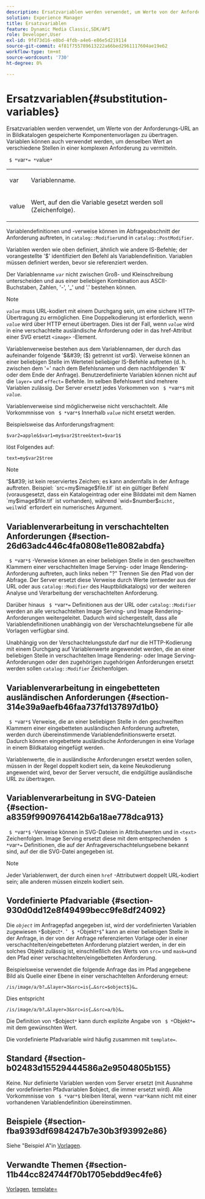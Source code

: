 ```yaml
---
description: Ersatzvariablen werden verwendet, um Werte von der Anforderungs-URL an in Bildkatalogen gespeicherte Komponentenvorlagen zu übertragen. Variablen können auch verwendet werden, um denselben Wert an verschiedene Stellen in einer komplexen Anforderung zu vermitteln.
solution: Experience Manager
title: Ersatzvariablen
feature: Dynamic Media Classic,SDK/API
role: Developer,User
exl-id: 9fd73d16-e8bd-4fdb-a4e6-e86e5d219114
source-git-commit: 4f81f755789613222a66bed2961117604ae19e62
workflow-type: tm+mt
source-wordcount: '730'
ht-degree: 0%

---
```


# Ersatzvariablen{#substitution-variables}

Ersatzvariablen werden verwendet, um Werte von der Anforderungs-URL an in Bildkatalogen gespeicherte Komponentenvorlagen zu übertragen. Variablen können auch verwendet werden, um denselben Wert an verschiedene Stellen in einer komplexen Anforderung zu vermitteln.

` $ *`var`*= *`value`*`

<table id="simpletable_EFEC66C23CE949EFACDC415A954DF323"> 
 <tr class="strow"> 
  <td class="stentry"> <p> <span class="codeph"> <span class="varname"> var </span> </span> </p> </td> 
  <td class="stentry"> <p>Variablenname. </p> </td> 
 </tr> 
 <tr class="strow"> 
  <td class="stentry"> <p> <span class="codeph"> <span class="varname"> value </span> </span> </p> </td> 
  <td class="stentry"> <p>Wert, auf den die Variable gesetzt werden soll (Zeichenfolge). </p> </td> 
 </tr> 
</table>

Variablendefinitionen und -verweise können im Abfrageabschnitt der Anforderung auftreten, in `catalog::Modifier`und in `catalog::PostModifier`.

Variablen werden wie oben definiert, ähnlich wie andere IS-Befehle; der vorangestellte &#39;$&#39; identifiziert den Befehl als Variablendefinition. Variablen müssen definiert werden, bevor sie referenziert werden.

Der Variablenname *`var`* nicht zwischen Groß- und Kleinschreibung unterscheiden und aus einer beliebigen Kombination aus ASCII-Buchstaben, Zahlen, &#39;-&#39;, &#39;_&#39; und &#39;.&#39; bestehen können.

>[!NOTE]
>
>*`value`* muss URL-kodiert mit einem Durchgang sein, um eine sichere HTTP-Übertragung zu ermöglichen. Eine Doppelkodierung ist erforderlich, wenn *`value`* wird über HTTP erneut übertragen. Dies ist der Fall, wenn *`value`* wird in eine verschachtelte ausländische Anforderung oder in das href-Attribut einer SVG ersetzt `<image>` -Element.

Variablenverweise bestehen aus dem Variablennamen, der durch das aufeinander folgende &#39;$&#39; ($) getrennt ist *var*$). Verweise können an einer beliebigen Stelle im Werteteil beliebiger IS-Befehle auftreten (d. h. zwischen dem &#39;=&#39; nach dem Befehlsnamen und dem nachfolgenden &#39;&amp;&#39; oder dem Ende der Anfrage). Benutzerdefinierte Variablen können nicht auf die `layer=` und `effect=` Befehle. Im selben Befehlswert sind mehrere Variablen zulässig. Der Server ersetzt jedes Vorkommen von ` $ *`var`*$` mit *`value`*.

Variablenverweise sind möglicherweise nicht verschachtelt. Alle Vorkommnisse von ` $ *`var`*$` Innerhalb *`value`* nicht ersetzt werden.

Beispielsweise das Anforderungsfragment:

`$var2=apple&$var1=my$var2$tree&text=$var1$`

löst Folgendes auf:

`text=my$var2$tree`

>[!NOTE]
>
>&#39;$&#39; ist kein reserviertes Zeichen; es kann andernfalls in der Anfrage auftreten. Beispiel: `src=my$image$file.tif` ist ein gültiger Befehl (vorausgesetzt, dass ein Katalogeintrag oder eine Bilddatei mit dem Namen `my$image$file.tif` ist vorhanden), während `wid=$number$` nicht, weil `wid` erfordert ein numerisches Argument.

## Variablenverarbeitung in verschachtelten Anforderungen {#section-26d63adc446c4fa0808e11e8082abdfa}

` $ *`var`*$` -Verweise können an einer beliebigen Stelle in den geschweiften Klammern einer verschachtelten Image Serving- oder Image Rendering-Anforderung auftreten, auch links neben &quot;?&quot; Trennen Sie den Pfad von der Abfrage. Der Server ersetzt diese Verweise durch Werte (entweder aus der URL oder aus `catalog::Modifier` des Hauptbildkatalogs) vor der weiteren Analyse und Verarbeitung der verschachtelten Anforderung.

Darüber hinaus ` $ *`var`*=` Definitionen aus der URL oder `catalog::Modifier` werden an alle verschachtelten Image Serving- und Image Rendering-Anforderungen weitergeleitet. Dadurch wird sichergestellt, dass alle Variablendefinitionen unabhängig von der Verschachtelungsebene für alle Vorlagen verfügbar sind.

Unabhängig von der Verschachtelungsstufe darf nur die HTTP-Kodierung mit einem Durchgang auf Variablenwerte angewendet werden, die an einer beliebigen Stelle in verschachtelten Image Rendering- oder Image Serving-Anforderungen oder den zugehörigen zugehörigen Anforderungen ersetzt werden sollen `catalog::Modifier` Zeichenfolgen.

## Variablenverarbeitung in eingebetteten ausländischen Anforderungen {#section-314e39a9aefb46faa737fd137897d1b0}

` $ *`var`*$` Verweise, die an einer beliebigen Stelle in den geschweiften Klammern einer eingebetteten ausländischen Anforderung auftreten, werden durch übereinstimmende Variablendefinitionswerte ersetzt. Dadurch können eingebettete ausländische Anforderungen in eine Vorlage in einem Bildkatalog eingefügt werden.

Variablenwerte, die in ausländische Anforderungen ersetzt werden sollen, müssen in der Regel doppelt kodiert sein, da keine Neukodierung angewendet wird, bevor der Server versucht, die endgültige ausländische URL zu übertragen.

## Variablenverarbeitung in SVG-Dateien {#section-a8359f9909764142b6a18ae778dca913}

` $ *`var`*$` -Verweise können in SVG-Dateien in Attributwerten und in `<text>` Zeichenfolgen. Image Serving ersetzt diese mit dem entsprechenden ` $ *`var`*=` Definitionen, die auf der Anfrageverschachtelungsebene bekannt sind, auf der die SVG-Datei angegeben ist.

>[!NOTE]
>
>Jeder Variablenwert, der durch einen `href` -Attributwert doppelt URL-kodiert sein; alle anderen müssen einzeln kodiert sein.

## Vordefinierte Pfadvariable {#section-930d0dd12e8f49499becc9fe8df24092}

Die *`object`* im Anfragepfad angegeben ist, wird der vordefinierten Variablen zugewiesen `*`$object`*`. &#39; ` $ *`Objekt`*$`&quot; kann an einer beliebigen Stelle in der Anfrage, in der von der Anfrage referenzierten Vorlage oder in einer verschachtelten/eingebetteten Anforderung platziert werden, in der ein solches Objekt zulässig ist, einschließlich des Werts von `src=` und `mask=`und den Pfad einer verschachtelten/eingebetteten Anforderung.

Beispielsweise verwendet die folgende Anfrage das im Pfad angegebene Bild als Quelle einer Ebene in einer verschachtelten Anforderung erneut:

`/is/image/a/b?…&layer=3&src=is{…&src=$object$}&…`

Dies entspricht

`/is/image/a/b?…&layer=3&src=is{…&src=a/b}&…`

Die Definition von `*`$object`*` kann durch explizite Angabe von ` $ *`Objekt`*=` mit dem gewünschten Wert.

Die vordefinierte Pfadvariable wird häufig zusammen mit `template=`.

## Standard {#section-b02483d15529444586a2e9504805b155}

Keine. Nur definierte Variablen werden vom Server ersetzt (mit Ausnahme der vordefinierten Pfadvariablen $object, die immer ersetzt wird). Alle Vorkommnisse von ` $ *`var`*$` bleiben literal, wenn `*`var`*`kann nicht mit einer vorhandenen Variablendefinition übereinstimmen.

## Beispiele {#section-fba9393df6984247b7e30b3f93992e86}

Siehe &quot;Beispiel A&quot;in [Vorlagen](../../../../../is-api/http-ref/image-serving-api-ref/c-http-protocol-reference/c-templates/c-templates.md#concept-3cd2d2adae0e41b2979b9640244d4d3e).

## Verwandte Themen {#section-11b44cc824744f70b1705ebdd9ec4fe6}

[Vorlagen](../../../../../is-api/http-ref/image-serving-api-ref/c-http-protocol-reference/c-templates/c-templates.md#concept-3cd2d2adae0e41b2979b9640244d4d3e), [template=](../../../../../is-api/http-ref/image-serving-api-ref/c-http-protocol-reference/c-command-reference/r-template.md#reference-3beccaa462a64bf0ba867e5c8fd0bd14)
